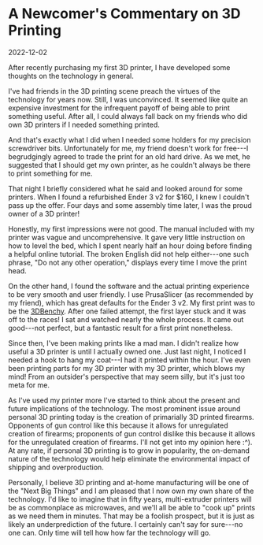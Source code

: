 # A Newcomer's Commentary on 3D Printing

<date>2022-12-02</date>

<summary>After recently purchasing my first 3D printer, I
have developed some thoughts on the technology in
general.</summary>

I've had friends in the 3D printing scene preach the virtues
of the technology for years now. Still, I was unconvinced.
It seemed like quite an expensive investment for the
infrequent payoff of being able to print something useful.
After all, I could always fall back on my friends who did
own 3D printers if I needed something printed.

And that's exactly what I did when I needed some holders for
my precision screwdriver bits. Unfortunately for me, my
friend doesn't work for free---I begrudgingly agreed to
trade the print for an old hard drive. As we met, he
suggested that I should get my own printer, as he couldn't
always be there to print something for me.

That night I briefly considered what he said and looked
around for some printers. When I found a refurbished Ender 3
v2 for $160, I knew I couldn't pass up the offer. Four days
and some assembly time later, I was the proud owner of a 3D
printer!

Honestly, my first impressions were not good. The manual
included with my printer was vague and uncomprehensive. It
gave very little instruction on how to level the bed, which
I spent nearly half an hour doing before finding a helpful
online tutorial. The broken English did not help
either---one such phrase, "Do not any other operation,"
displays every time I move the print head.

On the other hand, I found the software and the actual
printing experience to be very smooth and user friendly. I
use PrusaSlicer (as recommended by my friend), which has
great defaults for the Ender 3 v2. My first print was to be
the [3DBenchy](https://www.thingiverse.com/thing:763622).
After one failed attempt, the first layer stuck and it was
off to the races! I sat and watched nearly the whole
process. It came out good---not perfect, but a fantastic
result for a first print nonetheless.

Since then, I've been making prints like a mad man. I didn't
realize how useful a 3D printer is until I actually owned
one. Just last night, I noticed I needed a hook to hang my
coat---I had it printed within the hour. I've even been
printing parts for my 3D printer with my 3D printer, which
blows my mind! From an outsider's perspective that may seem
silly, but it's just too meta for me.

As I've used my printer more I've started to think about the
present and future implications of the technology. The most
prominent issue around personal 3D printing today is the
creation of primarially 3D printed firearms. Opponents of
gun control like this because it allows for unregulated
creation of firearms; proponents of gun control dislike this
because it allows for the unregulated creation of firearms.
I'll not get into my opinion here :^). At any rate, if
personal 3D printing is to grow in popularity, the on-demand
nature of the technology would help eliminate the
environmental impact of shipping and overproduction.

Personally, I believe 3D printing and at-home manufacturing
will be one of the "Next Big Things" and I am pleased that I
now own my own share of the technology. I'd like to imagine
that in fifty years, multi-extruder printers will be as
commonplace as microwaves, and we'll all be able to "cook
up" prints as we need them in minutes. That may be a foolish
prospect, but it is just as likely an underprediction of the
future. I certainly can't say for sure---no one can. Only
time will tell how how far the technology will go.
 
